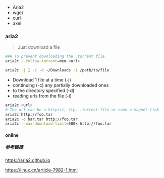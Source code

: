 - Aria2
- wget
- curl
- axel

### aria2

> Just download a file

```bash
### To prevent downloading the .torrent file
aria2c --follow-torrent=mem <url>

aria2c -j 1 -c -d ~/Downloads -i /path/to/file
```

- Download 1 file at a time (-j)
- continuing (-c) any partially downloaded ones
- to the directory specified (-d)
- reading urls from the file (-i)

```bash
aria2c <url>
# The url can be a http(s), ftp, .torrent file or even a magnet link
aria2c http://foo.tar
aria2c -o bar.tar http://foo.tar
aria2c --max-download-limit=500k http://foo.tar
```

#### online



##### 参考链接

<https://aria2.github.io>

<https://linux.cn/article-7982-1.html>
